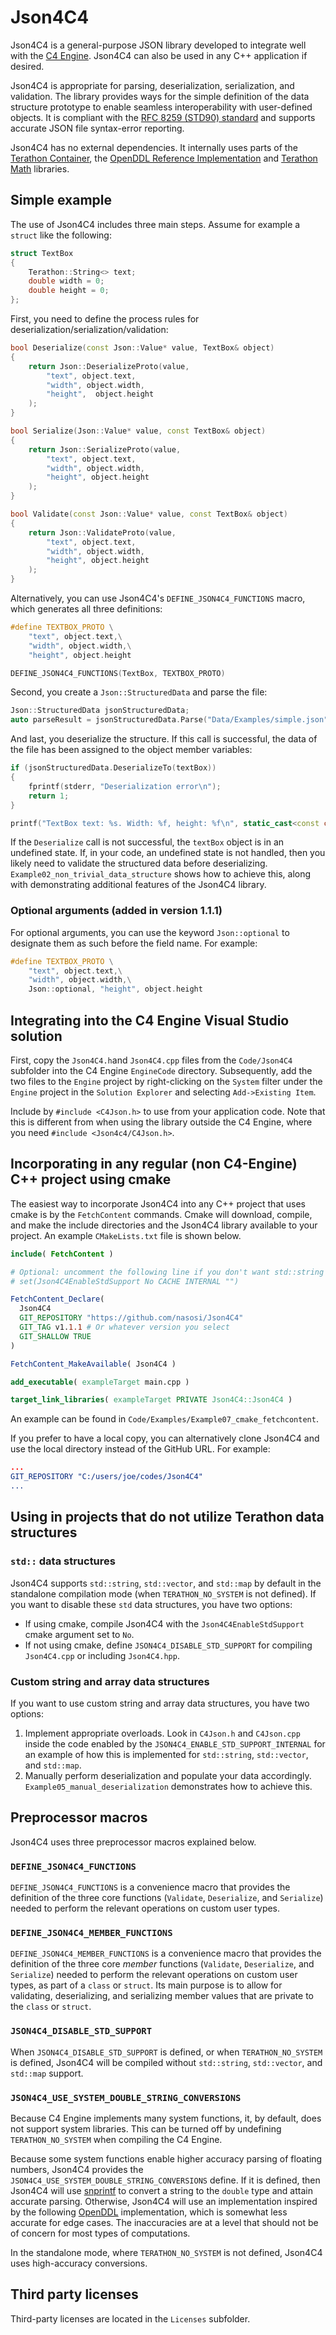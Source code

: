 # Json4C4
Json4C4 is a general-purpose JSON library developed to integrate well with the [C4 Engine](https://c4engine.com/). Json4C4 can also be used in any C++ application if desired.

Json4C4 is appropriate for parsing, deserialization, serialization, and validation. The library provides ways for the simple definition of the data structure prototype to enable seamless interoperability with user-defined objects. It is compliant with the [RFC 8259 (STD90) standard](https://datatracker.ietf.org/doc/html/rfc8259) and supports accurate JSON file syntax-error reporting.

Json4C4  has no external dependencies. It internally uses parts of the [Terathon Container](https://github.com/EricLengyel/Terathon-Container-Library), the [OpenDDL Reference Implementation](https://github.com/EricLengyel/OpenDDL) and  [Terathon Math](https://github.com/EricLengyel/Terathon-Math-Library) libraries.

## Simple example
The use of Json4C4 includes three main steps. Assume for example a ```struct``` like the following:
```cxx
struct TextBox
{
    Terathon::String<> text;
    double width = 0;
    double height = 0;
};
```
First, you need to define the process rules for deserialization/serialization/validation:
```cxx
bool Deserialize(const Json::Value* value, TextBox& object)
{
    return Json::DeserializeProto(value,
        "text", object.text,
        "width", object.width,
        "height",  object.height
	);
}

bool Serialize(Json::Value* value, const TextBox& object)
{
    return Json::SerializeProto(value,
        "text", object.text,
        "width", object.width,
        "height", object.height
	);
}

bool Validate(const Json::Value* value, const TextBox& object)
{
    return Json::ValidateProto(value,
        "text", object.text,
        "width", object.width,
        "height", object.height
	);
}
```
Alternatively, you can use Json4C4's ```DEFINE_JSON4C4_FUNCTIONS``` macro, which generates all three definitions:
```cxx
#define TEXTBOX_PROTO \
    "text", object.text,\
    "width", object.width,\
    "height", object.height

DEFINE_JSON4C4_FUNCTIONS(TextBox, TEXTBOX_PROTO)
```
Second, you create a ```Json::StructuredData``` and parse the file:
```cxx
Json::StructuredData jsonStructuredData;
auto parseResult = jsonStructuredData.Parse("Data/Examples/simple.json");
```
And last, you deserialize the structure. If this call is successful, the data of the file has been assigned to the object member variables:
```cxx
if (jsonStructuredData.DeserializeTo(textBox))
{
    fprintf(stderr, "Deserialization error\n");
    return 1;
}

printf("TextBox text: %s. Width: %f, height: %f\n", static_cast<const char*>(textBox.text), textBox.width, textBox.height);
```
If the ```Deserialize``` call is not  successful, the ```textBox``` object is in an undefined state. If, in your code, an undefined state is not handled, then you likely need to validate the structured data before deserializing. ```Example02_non_trivial_data_structure``` shows how to achieve this, along with demonstrating additional features of the Json4C4 library.

### Optional arguments (added in version 1.1.1)
For optional arguments, you can use the keyword ```Json::optional``` to designate them as such before the field name. For example:
```cxx
#define TEXTBOX_PROTO \
    "text", object.text,\
    "width", object.width,\
    Json::optional, "height", object.height
```
## Integrating into the C4 Engine Visual Studio solution
First, copy the ```Json4C4.h```and ```Json4C4.cpp``` files from the ```Code/Json4C4``` subfolder into the C4 Engine ```EngineCode``` directory. Subsequently, add the two files to the ```Engine``` project by right-clicking on the ```System``` filter under the ```Engine``` project in the ```Solution Explorer``` and selecting ```Add->Existing Item```.

Include by ```#include <C4Json.h>``` to use from your application code. Note that this is different from when using the library outside the C4 Engine, where you need ```#include <Json4c4/C4Json.h>```.

## Incorporating in any regular (non C4-Engine) C++ project using cmake
The easiest way to incorporate Json4C4 into any C++ project that uses cmake is by the ```FetchContent``` commands. Cmake will download, compile, and make the include directories and the Json4C4 library available to your project. An example ```CMakeLists.txt``` file is shown below.
```cmake
include( FetchContent )

# Optional: uncomment the following line if you don't want std::string and std::vector support.
# set(Json4C4EnableStdSupport No CACHE INTERNAL "")  

FetchContent_Declare(
  Json4C4
  GIT_REPOSITORY "https://github.com/nasosi/Json4C4"
  GIT_TAG v1.1.1 # Or whatever version you select
  GIT_SHALLOW TRUE
)

FetchContent_MakeAvailable( Json4C4 )

add_executable( exampleTarget main.cpp )

target_link_libraries( exampleTarget PRIVATE Json4C4::Json4C4 )
```
An  example can be found in ```Code/Examples/Example07_cmake_fetchcontent```.

If you prefer to have a local copy, you can alternatively clone Json4C4 and use the local directory instead of the GitHub URL. For example:
```cmake
...
GIT_REPOSITORY "C:/users/joe/codes/Json4C4"
...
```
## Using in projects that do not utilize Terathon data structures
### ```std::``` data structures
Json4C4 supports ```std::string```, ```std::vector```, and ```std::map``` by default in the standalone compilation mode (when ```TERATHON_NO_SYSTEM``` is not defined). If you want to disable these ```std``` data structures, you have two options:
* If using cmake, compile Json4C4 with the ```Json4C4EnableStdSupport``` cmake argument set to ```No```.
* If not using cmake, define ```JSON4C4_DISABLE_STD_SUPPORT``` for compiling ```Json4C4.cpp``` or including ```Json4C4.hpp```.

### Custom string and array data structures
If you want to use custom string and array data structures, you have two options:
1. Implement appropriate overloads. Look in ```C4Json.h``` and ```C4Json.cpp``` inside the code enabled by the ```JSON4C4_ENABLE_STD_SUPPORT_INTERNAL```  for an example of how this is implemented for ```std::string```, ```std::vector```, and ```std::map```.
2. Manually perform deserialization and populate your data accordingly. ```Example05_manual_deserialization``` demonstrates how to achieve this.


## Preprocessor macros
Json4C4 uses three preprocessor macros explained below.

### ```DEFINE_JSON4C4_FUNCTIONS```
```DEFINE_JSON4C4_FUNCTIONS``` is a convenience macro that provides the definition of the three core functions (```Validate```, ```Deserialize```, and ```Serialize```) needed to perform the relevant operations on custom user types.

### ```DEFINE_JSON4C4_MEMBER_FUNCTIONS```
```DEFINE_JSON4C4_MEMBER_FUNCTIONS``` is a convenience macro that provides the definition of the three core *member* functions (```Validate```, ```Deserialize```, and ```Serialize```) needed to perform the relevant operations on custom user types, as part of a ```class``` or ```struct```. Its main purpose is to allow for validating, deserializing, and serializing member values that are private to the ```class``` or ```struct```.

### ```JSON4C4_DISABLE_STD_SUPPORT```
When ```JSON4C4_DISABLE_STD_SUPPORT``` is defined, or when ```TERATHON_NO_SYSTEM``` is defined, Json4C4 will be compiled without ```std::string```, ```std::vector```, and ```std::map``` support.

### ```JSON4C4_USE_SYSTEM_DOUBLE_STRING_CONVERSIONS```
Because C4 Engine implements many system functions, it, by default, does not support system libraries. This can be turned off by undefining ```TERATHON_NO_SYSTEM``` when compiling the C4 Engine. 

Because some system functions enable higher accuracy parsing of floating numbers, Json4C4 provides the ```JSON4C4_USE_SYSTEM_DOUBLE_STRING_CONVERSIONS``` define. If it is defined, then Json4C4 will use [snprintf](https://en.cppreference.com/w/c/string/byte/strtof) to convert a string to the ```double``` type and attain accurate parsing. Otherwise, Json4C4 will use an implementation inspired by the following [OpenDDL](https://github.com/EricLengyel/OpenDDL) implementation, which is somewhat less accurate for edge cases. The inaccuracies are at a level that should not be of concern for most types of computations.

In the standalone mode, where ```TERATHON_NO_SYSTEM``` is not defined, Json4C4 uses high-accuracy conversions.

## Third party licenses
Third-party licenses are located in the ```Licenses``` subfolder.
